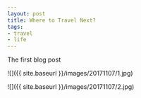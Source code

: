 ```yaml
---
layout: post
title: Where to Travel Next?
tags:
- travel
- life
---
```


The first blog post

![]({{ site.baseurl }}/images/20171107/1.jpg)

![]({{ site.baseurl }}/images/20171107/2.jpg)
